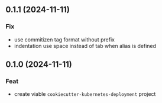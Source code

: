## 0.1.1 (2024-11-11)

### Fix

- use commitizen tag format without prefix
- indentation use space instead of tab when alias is defined

## 0.1.0 (2024-11-11)

### Feat

- create viable `cookiecutter-kubernetes-deployment` project
